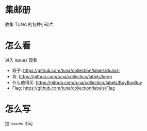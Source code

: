 # 集邮册

收集 TUNA 的各种小碎片

# 怎么看
进入 issues 观看
- 段子: https://github.com/tuna/collection/labels/duanzi
- 坑: https://github.com/tuna/collection/labels/keng
- 什么值得买: https://github.com/tuna/collection/labels/BuyBuyBuy
- Flag: https://github.com/tuna/collection/labels/Flag

# 怎么写
提 issues 即可

